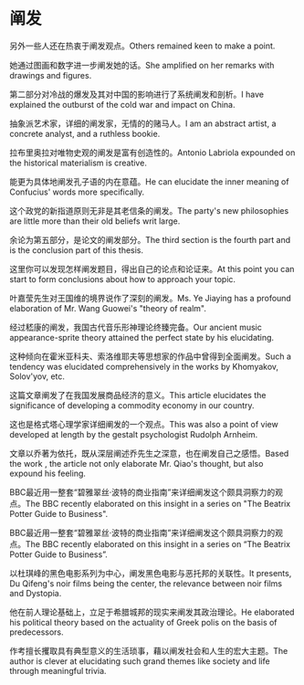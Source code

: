 # 阐发

<p><span class="chinese">另外一些人还在热衷于阐发观点。</span><span class="english">Others remained keen to make a point.</span></p>

<p><span class="chinese">她通过图画和数字进一步阐发她的话。</span><span class="english">She amplified on her remarks with drawings and figures.</span></p>

<p><span class="chinese">第二部分对冷战的爆发及其对中国的影响进行了系统阐发和剖析。</span><span class="english">I have explained the outburst of the cold war and impact on China.</span></p>

<p><span class="chinese">抽象派艺术家，详细的阐发家，无情的的赌马人。</span><span class="english">I am an abstract artist, a concrete analyst, and a ruthless bookie.</span></p>

<p><span class="chinese">拉布里奥拉对唯物史观的阐发是富有创造性的。</span><span class="english">Antonio Labriola expounded on the historical materialism is creative.</span></p>

<p><span class="chinese">能更为具体地阐发孔子语的内在意蕴。</span><span class="english">He can elucidate the inner meaning of Confucius' words more specifically.</span></p>

<p><span class="chinese">这个政党的新指道原则无非是其老信条的阐发。</span><span class="english">The party's new philosophies are little more than their old beliefs writ large.</span></p>

<p><span class="chinese">余论为第五部分，是论文的阐发部分。</span><span class="english">The third section is the fourth part and is the conclusion part of this thesis.</span></p>

<p><span class="chinese">这里你可以发现怎样阐发题目，得出自己的论点和论证来。</span><span class="english">At this point you can start to form conclusions about how to approach your topic.</span></p>

<p><span class="chinese">叶嘉莹先生对王国维的境界说作了深刻的阐发。</span><span class="english">Ms. Ye Jiaying has a profound elaboration of Mr. Wang Guowei's "theory of realm".</span></p>

<p><span class="chinese">经过嵇康的阐发，我国古代音乐形神理论终臻完备。</span><span class="english">Our ancient music appearance-sprite theory attained the perfect state by his elucidating.</span></p>

<p><span class="chinese">这种倾向在霍米亚科夫、索洛维耶夫等思想家的作品中曾得到全面阐发。</span><span class="english">Such a tendency was elucidated comprehensively in the works by Khomyakov, Solov'yov, etc.</span></p>

<p><span class="chinese">这篇文章阐发了在我国发展商品经济的意义。</span><span class="english">This article elucidates the significance of developing a commodity economy in our country.</span></p>

<p><span class="chinese">这也是格式塔心理学家详细阐发的一个观点。</span><span class="english">This was also a point of view developed at length by the gestalt psychologist Rudolph Arnheim.</span></p>

<p><span class="chinese">文章以乔著为依托，既从深层阐述乔先生之深意，也在阐发自己之感悟。</span><span class="english">Based the work , the article not only elaborate Mr. Qiao's thought, but also expound his feeling.</span></p>

<p><span class="chinese">BBC最近用一整套“碧雅翠丝·波特的商业指南”来详细阐发这个颇具洞察力的观点。</span><span class="english">The BBC recently elaborated on this insight in a series on "The Beatrix Potter Guide to Business".</span></p>

<p><span class="chinese">BBC最近用一整套“碧雅翠丝·波特的商业指南”来详细阐发这个颇具洞察力的观点。</span><span class="english">The BBC recently elaborated on this insight in a series on “The Beatrix Potter Guide to Business”.</span></p>

<p><span class="chinese">以杜琪峰的黑色电影系列为中心，阐发黑色电影与恶托邦的关联性。</span><span class="english">It presents, Du Qifeng's noir films being the center, the relevance between noir films and Dystopia.</span></p>

<p><span class="chinese">他在前人理论基础上，立足于希腊城邦的现实来阐发其政治理论。</span><span class="english">He elaborated his political theory based on the actuality of Greek polis on the basis of predecessors.</span></p>

<p><span class="chinese">作考擅长攫取具有典型意义的生活琐事，藉以阐发社会和人生的宏大主题。</span><span class="english">The author is clever at elucidating such grand themes like society and life through meaningful trivia.</span></p>

